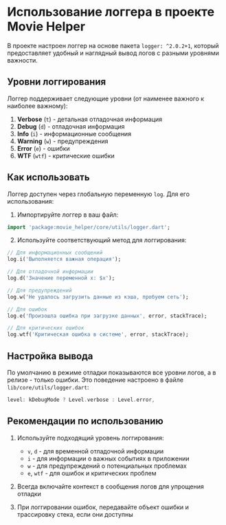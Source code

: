 # Использование логгера в проекте Movie Helper

В проекте настроен логгер на основе пакета `logger: ^2.0.2+1`, который предоставляет удобный и
наглядный вывод логов с разными уровнями важности.

## Уровни логгирования

Логгер поддерживает следующие уровни (от наименее важного к наиболее важному):

1. **Verbose** (`t`) - детальная отладочная информация
2. **Debug** (`d`) - отладочная информация
3. **Info** (`i`) - информационные сообщения
4. **Warning** (`w`) - предупреждения
5. **Error** (`e`) - ошибки
6. **WTF** (`wtf`) - критические ошибки

## Как использовать

Логгер доступен через глобальную переменную `log`. Для его использования:

1. Импортируйте логгер в ваш файл:
```dart
import 'package:movie_helper/core/utils/logger.dart';
```

2. Используйте соответствующий метод для логгирования:
```dart
// Для информационных сообщений
log.i('Выполняется важная операция');

// Для отладочной информации
log.d('Значение переменной x: $x');

// Для предупреждений
log.w('Не удалось загрузить данные из кэша, пробуем сеть');

// Для ошибок
log.e('Произошла ошибка при загрузке данных', error, stackTrace);

// Для критических ошибок
log.wtf('Критическая ошибка в системе', error, stackTrace);
```

## Настройка вывода

По умолчанию в режиме отладки показываются все уровни логов, а в релизе - только ошибки.
Это поведение настроено в файле `lib/core/utils/logger.dart`:

```dart
level: kDebugMode ? Level.verbose : Level.error,
```

## Рекомендации по использованию

1. Используйте подходящий уровень логгирования:
   - `v`, `d` - для временной отладочной информации
   - `i` - для информации о важных событиях в приложении
   - `w` - для предупреждений о потенциальных проблемах
   - `e`, `wtf` - для ошибок и критических проблем

2. Всегда включайте контекст в сообщения логов для упрощения отладки

3. При логгировании ошибок, передавайте объект ошибки и трассировку стека, если они доступны 